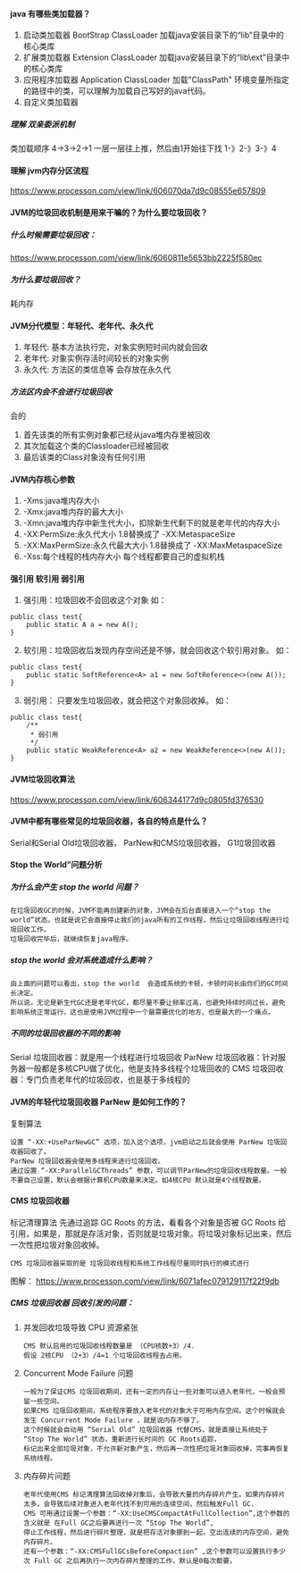 #### java 有哪些类加载器？
1. 启动类加载器
    BootStrap ClassLoader
    加载java安装目录下的“lib”目录中的核心类库
2. 扩展类加载器
    Extension ClassLoader
    加载java安装目录下的“lib\ext”目录中的核心类库
3. 应用程序加载器
    Application ClassLoader
   加载"ClassPath" 环境变量所指定的路径中的类，可以理解为加载自己写好的java代码。
4. 自定义类加载器
   
##### 理解 双亲委派机制
类加载顺序 4->3->2->1 一层一层往上推，然后由1开始往下找 1-》2-》3-》4


#### 理解 jvm内存分区流程

https://www.processon.com/view/link/606070da7d9c08555e657809


#### JVM的垃圾回收机制是用来干嘛的？为什么要垃圾回收？
##### 什么时候需要垃圾回收：
https://www.processon.com/view/link/6060811e5653bb2225f580ec
##### 为什么要垃圾回收？
耗内存

#### JVM分代模型：年轻代、老年代、永久代

1. 年轻代: 基本方法执行完，对象实例短时间内就会回收
2. 老年代: 对象实例存活时间较长的对象实例
3. 永久代: 方法区的类信息等 会存放在永久代

##### 方法区内会不会进行垃圾回收
会的
1. 首先该类的所有实例对象都已经从java堆内存里被回收
2. 其次加载这个类的Classloader已经被回收
3. 最后该类的Class对象没有任何引用

#### JVM内存核心参数
1. -Xms:java堆内存大小
2. -Xmx:java堆内存的最大大小
3. -Xmn:java堆内存中新生代大小，扣除新生代剩下的就是老年代的内存大小
4. -XX:PermSize:永久代大小 1.8替换成了 -XX:MetaspaceSize
5. -XX:MaxPermSize:永久代最大大小 1.8替换成了 -XX:MaxMetaspaceSize
6. -Xss:每个线程的栈内存大小 每个线程都要自己的虚拟机栈

#### 强引用 软引用 弱引用

1. 强引用：垃圾回收不会回收这个对象
   如：
````
public class test{
    public static A a = new A();
}
````

2. 软引用：垃圾回收后发现内存空间还是不够，就会回收这个软引用对象。
   如：
   
````
public class test{
    public static SoftReference<A> a1 = new SoftReference<>(new A());
}
````
3. 弱引用： 只要发生垃圾回收，就会把这个对象回收掉。
    如：
````
public class test{
    /**
     * 弱引用
     */
    public static WeakReference<A> a2 = new WeakReference<>(new A());
}
````

#### JVM垃圾回收算法

https://www.processon.com/view/link/606344177d9c0805fd376530

#### JVM中都有哪些常见的垃圾回收器，各自的特点是什么？
Serial和Serial Old垃圾回收器，
ParNew和CMS垃圾回收器，
G1垃圾回收器

#### Stop the World”问题分析

##### 为什么会产生 stop the world 问题？
````
在垃圾回收GC的时候，JVM不能再创建新的对象，JVM会在后台直接进入一个“stop the world”状态。也就是说它会直接停止我们的java所有的工作线程，然后让垃圾回收线程进行垃圾回收工作。
垃圾回收完毕后，就继续恢复java程序。
````
##### stop the world 会对系统造成什么影响？
````
由上面的问题可以看出，stop the world  会造成系统的卡顿，卡顿时间长由你们的GC时间长决定。
所以说，无论是新生代GC还是老年代GC，都尽量不要让频率过高，也避免持续时间过长，避免影响系统正常运行，这也是使用JVM过程中一个最需要优化的地方，也是最大的一个痛点。
````
##### 不同的垃圾回收器的不同的影响

Serial 垃圾回收器：就是用一个线程进行垃圾回收
ParNew 垃圾回收器：针对服务器一般都是多核CPU做了优化，他是支持多线程个垃圾回收的
CMS 垃圾回收器：专门负责老年代的垃圾回收，也是基于多线程的

#### JVM的年轻代垃圾回收器 ParNew 是如何工作的？
复制算法
````
设置 “-XX:+UseParNewGC” 选项，加入这个选项，jvm启动之后就会使用 ParNew 垃圾回收器回收了。
ParNew 垃圾回收器会使用多线程来进行垃圾回收。
通过设置 “-XX:ParallelGCThreads” 参数，可以调节ParNew的垃圾回收线程数量。一般不要自己设置，默认会根据计算机CPU数量来决定。如4核CPU 默认就是4个线程数量。
````

#### CMS 垃圾回收器
标记清理算法
先通过追踪 GC Roots 的方法，看看各个对象是否被 GC Roots 给引用，如果是，那就是存活对象，否则就是垃圾对象。将垃圾对象标记出来，然后一次性把垃圾对象回收掉。

````
CMS 垃圾回收器采取的是 垃圾回收线程和系统工作线程尽量同时执行的模式进行
````
图解：
https://www.processon.com/view/link/6071afec079129117f22f9db

##### CMS 垃圾回收器 回收引发的问题：
1. 并发回收垃圾导致 CPU 资源紧张
   ````
   CMS 默认启用的垃圾回收线程数量是 （CPU核数+3）/4.
   假设 2核CPU （2+3）/4=1 个垃圾回收线程去占用。
   ````
2. Concurrent Mode Failure 问题
   ````
   一般为了保证CMS 垃圾回收期间，还有一定的内存让一些对象可以进入老年代，一般会预留一些空间。
   如果CMS 垃圾回收期间，系统程序要放入老年代的对象大于可用内存空间。这个时候就会发生 Concurrent Mode Failure ，就是说内存不够了。
   这个时候就会自动用 “Serial Old” 垃圾回收器 代替CMS，就是直接让系统处于 “Stop The World” 状态，重新进行长时间的 GC Roots追踪，
   标记出来全部垃圾对象，不允许新对象产生，然后再一次性把垃圾对象回收掉，完事再恢复系统线程。
   ````
3. 内存碎片问题
    ````
    老年代使用CMS 标记清理算法回收掉对象后，会导致大量的内存碎片产生。如果内存碎片太多，会导致后续对象进入老年代找不到可用的连续空间，然后触发Full GC.
    CMS 可用通过设置一个参数：“-XX:UseCMSCompactAtFullCollection”,这个参数的含义就是 在Full GC之后要再进行一次 “Stop The World”,
    停止工作线程，然后进行碎片整理，就是把存活对象挪到一起，空出连续的内存空间，避免内存碎片。
    还有一个参数：“-XX:CMSFullGCsBeforeCompaction” ,这个参数可以设置执行多少次 Full GC 之后再执行一次内存碎片整理的工作，默认是0每次都要。
    
    ````








































